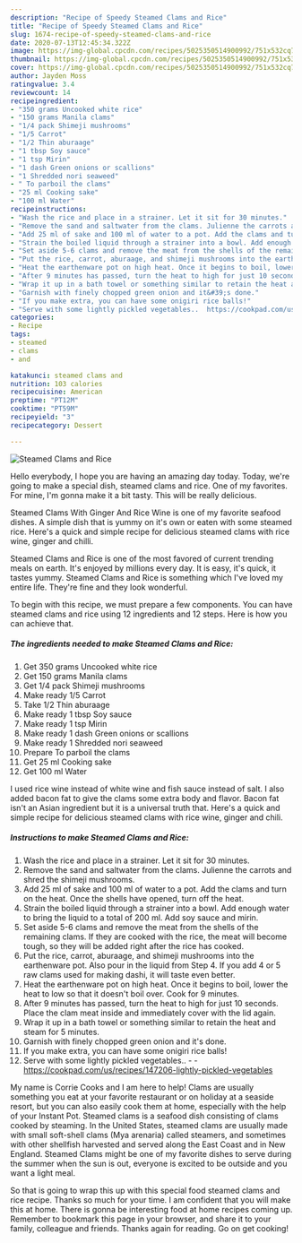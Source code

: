```yaml
---
description: "Recipe of Speedy Steamed Clams and Rice"
title: "Recipe of Speedy Steamed Clams and Rice"
slug: 1674-recipe-of-speedy-steamed-clams-and-rice
date: 2020-07-13T12:45:34.322Z
image: https://img-global.cpcdn.com/recipes/5025350514900992/751x532cq70/steamed-clams-and-rice-recipe-main-photo.jpg
thumbnail: https://img-global.cpcdn.com/recipes/5025350514900992/751x532cq70/steamed-clams-and-rice-recipe-main-photo.jpg
cover: https://img-global.cpcdn.com/recipes/5025350514900992/751x532cq70/steamed-clams-and-rice-recipe-main-photo.jpg
author: Jayden Moss
ratingvalue: 3.4
reviewcount: 14
recipeingredient:
- "350 grams Uncooked white rice"
- "150 grams Manila clams"
- "1/4 pack Shimeji mushrooms"
- "1/5 Carrot"
- "1/2 Thin aburaage"
- "1 tbsp Soy sauce"
- "1 tsp Mirin"
- "1 dash Green onions or scallions"
- "1 Shredded nori seaweed"
- " To parboil the clams"
- "25 ml Cooking sake"
- "100 ml Water"
recipeinstructions:
- "Wash the rice and place in a strainer. Let it sit for 30 minutes."
- "Remove the sand and saltwater from the clams. Julienne the carrots and shred the shimeji mushrooms."
- "Add 25 ml of sake and 100 ml of water to a pot. Add the clams and turn on the heat. Once the shells have opened, turn off the heat."
- "Strain the boiled liquid through a strainer into a bowl. Add enough water to bring the liquid to a total of 200 ml. Add soy sauce and mirin."
- "Set aside 5-6 clams and remove the meat from the shells of the remaining clams. If they are cooked with the rice, the meat will become tough, so they will be added right after the rice has cooked."
- "Put the rice, carrot, aburaage, and shimeji mushrooms into the earthenware pot. Also pour in the liquid from Step 4. If you add 4 or 5 raw clams used for making dashi, it will taste even better."
- "Heat the earthenware pot on high heat. Once it begins to boil, lower the heat to low so that it doesn&#39;t boil over. Cook for 9 minutes."
- "After 9 minutes has passed, turn the heat to high for just 10 seconds. Place the clam meat inside and immediately cover with the lid again."
- "Wrap it up in a bath towel or something similar to retain the heat and steam for 5 minutes."
- "Garnish with finely chopped green onion and it&#39;s done."
- "If you make extra, you can have some onigiri rice balls!"
- "Serve with some lightly pickled vegetables..  https://cookpad.com/us/recipes/147206-lightly-pickled-vegetables"
categories:
- Recipe
tags:
- steamed
- clams
- and

katakunci: steamed clams and 
nutrition: 103 calories
recipecuisine: American
preptime: "PT12M"
cooktime: "PT59M"
recipeyield: "3"
recipecategory: Dessert

---
```



![Steamed Clams and Rice](https://img-global.cpcdn.com/recipes/5025350514900992/751x532cq70/steamed-clams-and-rice-recipe-main-photo.jpg)

Hello everybody, I hope you are having an amazing day today. Today, we're going to make a special dish, steamed clams and rice. One of my favorites. For mine, I'm gonna make it a bit tasty. This will be really delicious.

Steamed Clams With Ginger And Rice Wine is one of my favorite seafood dishes. A simple dish that is yummy on it&#39;s own or eaten with some steamed rice. Here&#39;s a quick and simple recipe for delicious steamed clams with rice wine, ginger and chilli.

Steamed Clams and Rice is one of the most favored of current trending meals on earth. It's enjoyed by millions every day. It is easy, it's quick, it tastes yummy. Steamed Clams and Rice is something which I've loved my entire life. They're fine and they look wonderful.


To begin with this recipe, we must prepare a few components. You can have steamed clams and rice using 12 ingredients and 12 steps. Here is how you can achieve that.

<!--inarticleads1-->

##### The ingredients needed to make Steamed Clams and Rice:

1. Get 350 grams Uncooked white rice
1. Get 150 grams Manila clams
1. Get 1/4 pack Shimeji mushrooms
1. Make ready 1/5 Carrot
1. Take 1/2 Thin aburaage
1. Make ready 1 tbsp Soy sauce
1. Make ready 1 tsp Mirin
1. Make ready 1 dash Green onions or scallions
1. Make ready 1 Shredded nori seaweed
1. Prepare  To parboil the clams
1. Get 25 ml Cooking sake
1. Get 100 ml Water


I used rice wine instead of white wine and fish sauce instead of salt. I also added bacon fat to give the clams some extra body and flavor. Bacon fat isn&#39;t an Asian ingredient but it is a universal truth that. Here&#39;s a quick and simple recipe for delicious steamed clams with rice wine, ginger and chili. 

<!--inarticleads2-->

##### Instructions to make Steamed Clams and Rice:

1. Wash the rice and place in a strainer. Let it sit for 30 minutes.
1. Remove the sand and saltwater from the clams. Julienne the carrots and shred the shimeji mushrooms.
1. Add 25 ml of sake and 100 ml of water to a pot. Add the clams and turn on the heat. Once the shells have opened, turn off the heat.
1. Strain the boiled liquid through a strainer into a bowl. Add enough water to bring the liquid to a total of 200 ml. Add soy sauce and mirin.
1. Set aside 5-6 clams and remove the meat from the shells of the remaining clams. If they are cooked with the rice, the meat will become tough, so they will be added right after the rice has cooked.
1. Put the rice, carrot, aburaage, and shimeji mushrooms into the earthenware pot. Also pour in the liquid from Step 4. If you add 4 or 5 raw clams used for making dashi, it will taste even better.
1. Heat the earthenware pot on high heat. Once it begins to boil, lower the heat to low so that it doesn&#39;t boil over. Cook for 9 minutes.
1. After 9 minutes has passed, turn the heat to high for just 10 seconds. Place the clam meat inside and immediately cover with the lid again.
1. Wrap it up in a bath towel or something similar to retain the heat and steam for 5 minutes.
1. Garnish with finely chopped green onion and it&#39;s done.
1. If you make extra, you can have some onigiri rice balls!
1. Serve with some lightly pickled vegetables.. -  - https://cookpad.com/us/recipes/147206-lightly-pickled-vegetables


My name is Corrie Cooks and I am here to help! Clams are usually something you eat at your favorite restaurant or on holiday at a seaside resort, but you can also easily cook them at home, especially with the help of your Instant Pot. Steamed clams is a seafood dish consisting of clams cooked by steaming. In the United States, steamed clams are usually made with small soft-shell clams (Mya arenaria) called steamers, and sometimes with other shellfish harvested and served along the East Coast and in New England. Steamed Clams might be one of my favorite dishes to serve during the summer when the sun is out, everyone is excited to be outside and you want a light meal. 

So that is going to wrap this up with this special food steamed clams and rice recipe. Thanks so much for your time. I am confident that you will make this at home. There is gonna be interesting food at home recipes coming up. Remember to bookmark this page in your browser, and share it to your family, colleague and friends. Thanks again for reading. Go on get cooking!
